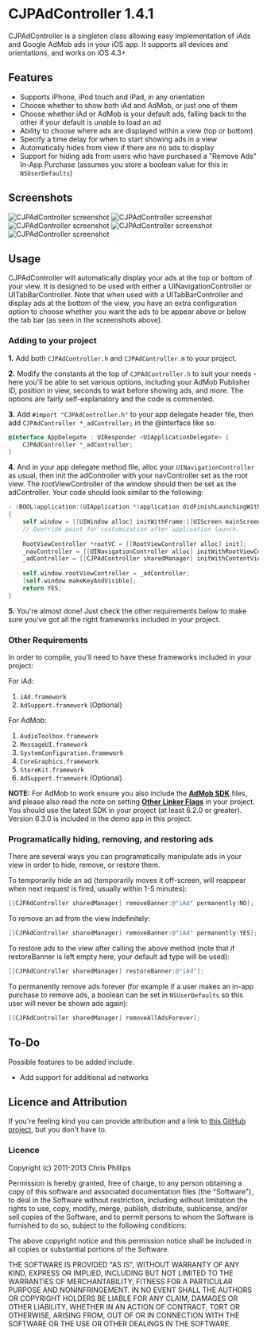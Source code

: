 # CJPAdController 1.4.1

CJPAdController is a singleton class allowing easy implementation of iAds and Google AdMob ads in your iOS app. It supports all devices and orientations, and works on iOS 4.3+

## Features
* Supports iPhone, iPod touch and iPad, in any orientation
* Choose whether to show both iAd and AdMob, or just one of them
* Choose whether iAd or AdMob is your default ads, falling back to the other if your default is unable to load an ad
* Ability to choose where ads are displayed within a view (top or bottom)
* Specify a time delay for when to start showing ads in a view
* Automatically hides from view if there are no ads to display
* Support for hiding ads from users who have purchased a "Remove Ads" In-App Purchase (assumes you store a boolean value for this in `NSUserDefaults`)

## Screenshots

![CJPAdController screenshot](http://i.imgur.com/6PMvwBom.png) ![CJPAdController screenshot](http://i.imgur.com/hLGgUkZm.png)
![CJPAdController screenshot](http://i.imgur.com/c0mvCv2m.png) ![CJPAdController screenshot](http://i.imgur.com/MFA5gqkm.png) ![CJPAdController screenshot](http://i.imgur.com/MFXBdskm.png)

## Usage

CJPAdController will automatically display your ads at the top or bottom of your view. It is designed to be used with either a UINavigationController or UITabBarController. Note that when used with a UITabBarController and display ads at the bottom of the view, you have an extra configuration option to choose whether you want the ads to be appear above or below the tab bar (as seen in the screenshots above).

### Adding to your project

**1.** Add both `CJPAdController.h` and `CJPAdController.m` to your project. 

**2.** Modify the constants at the top of `CJPAdController.h` to suit your needs - here you'll be able to set various options, including your AdMob Publisher ID, position in view, seconds to wait before showing ads, and more. The options are fairly self-explanatory and the code is commented.

**3.** Add `#import "CJPAdController.h"` to your app delegate header file, then add `CJPAdController *_adController;` in the @interface like so:

```objective-c
@interface AppDelegate : UIResponder <UIApplicationDelegate> {
    CJPAdController *_adController;
}
```

**4.** And in your app delegate method file, alloc your `UINavigationController` as usual, then init the adController with your navController set as the root view. The rootViewController of the window should then be set as the adController. Your code should look similar to the following:

```objective-c
- (BOOL)application:(UIApplication *)application didFinishLaunchingWithOptions:(NSDictionary *)launchOptions
{
    self.window = [[UIWindow alloc] initWithFrame:[[UIScreen mainScreen] bounds]];
    // Override point for customization after application launch.
    
    RootViewController *rootVC = [[RootViewController alloc] init];
    _navController = [[UINavigationController alloc] initWithRootViewController:rootVC];
    _adController = [[CJPAdController sharedManager] initWithContentViewController:_navController];
    
    self.window.rootViewController = _adController;
    [self.window makeKeyAndVisible];
    return YES;
}
```

**5.** You're almost done! Just check the other requirements below to make sure you've got all the right frameworks included in your project.
  
### Other Requirements
In order to compile, you'll need to have these frameworks included in your project:

For iAd:

  1. `iAd.framework`
  2. `AdSupport.framework` (Optional)
  
For AdMob:

  1. `AudioToolbox.framework`
  2. `MessageUI.framework`
  3. `SystemConfiguration.framework`
  4. `CoreGraphics.framework`
  5. `StoreKit.framework`
  6. `AdSupport.framework` (Optional)

  
**NOTE:** For AdMob to work ensure you also include the [**AdMob SDK**](https://developers.google.com/mobile-ads-sdk/download#downloadios) files, and please also read the note on setting [**Other Linker Flags**](https://developers.google.com/mobile-ads-sdk/docs/) in your project. You should use the latest SDK in your project (at least 6.2.0 or greater). Version 6.3.0 is included in the demo app in this project.


### Programatically hiding, removing, and restoring ads
There are several ways you can programatically manipulate ads in your view in order to hide, remove, or restore them.

To temporarily hide an ad (temporarily moves it off-screen, will reappear when next request is fired, usually within 1-5 minutes):
```objective-c
[[CJPAdController sharedManager] removeBanner:@"iAd" permanently:NO];
```

To remove an ad from the view indefinitely:
```objective-c
[[CJPAdController sharedManager] removeBanner:@"iAd" permanently:YES];
```

To restore ads to the view after calling the above method (note that if restoreBanner is left empty here, your default ad type will be used):
```objective-c
[[CJPAdController sharedManager] restoreBanner:@"iAd"];
```

To permanently remove ads forever (for example if a user makes an in-app purchase to remove ads, a boolean can be set in `NSUserDefaults` so this user will never be shown ads again):
```objective-c
[[CJPAdController sharedManager] removeAllAdsForever];
```

## To-Do
Possible features to be added include:

* Add support for additional ad networks


## Licence and Attribution
If you're feeling kind you can provide attribution and a link to [this GitHub project](https://github.com/chrisjp/CJPAdController), but you don't have to.

### Licence
Copyright (c) 2011-2013 Chris Phillips

Permission is hereby granted, free of charge, to any person obtaining a copy
of this software and associated documentation files (the "Software"), to deal
in the Software without restriction, including without limitation the rights
to use, copy, modify, merge, publish, distribute, sublicense, and/or sell
copies of the Software, and to permit persons to whom the Software is
furnished to do so, subject to the following conditions:

The above copyright notice and this permission notice shall be included
in all copies or substantial portions of the Software.

THE SOFTWARE IS PROVIDED "AS IS", WITHOUT WARRANTY OF ANY KIND, EXPRESS OR
IMPLIED, INCLUDING BUT NOT LIMITED TO THE WARRANTIES OF MERCHANTABILITY,
FITNESS FOR A PARTICULAR PURPOSE AND NONINFRINGEMENT. IN NO EVENT SHALL THE
AUTHORS OR COPYRIGHT HOLDERS BE LIABLE FOR ANY CLAIM, DAMAGES OR OTHER
LIABILITY, WHETHER IN AN ACTION OF CONTRACT, TORT OR OTHERWISE, ARISING FROM,
OUT OF OR IN CONNECTION WITH THE SOFTWARE OR THE USE OR OTHER DEALINGS IN
THE SOFTWARE.